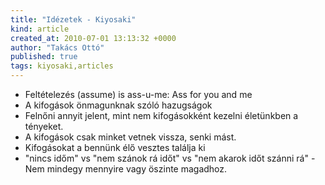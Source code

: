 ```yaml
---
title: "Idézetek - Kiyosaki"
kind: article
created_at: 2010-07-01 13:13:32 +0000
author: "Takács Ottó"
published: true
tags: kiyosaki,articles
---
```

- Feltételezés (assume) is ass-u-me: Ass for you and me
- A kifogások önmagunknak szóló hazugságok
- Felnőni annyit jelent, mint nem kifogásokként kezelni életünkben a tényeket.
- A kifogások csak minket vetnek vissza, senki mást.
- Kifogásokat a bennünk élő vesztes találja ki
- "nincs időm" vs "nem szánok rá időt" vs "nem akarok időt szánni rá" - Nem mindegy mennyire vagy öszinte magadhoz.


<div class='old-comments'></div>